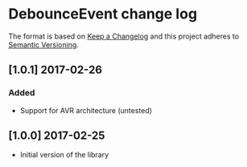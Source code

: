 # DebounceEvent change log

The format is based on [Keep a Changelog](http://keepachangelog.com/)
and this project adheres to [Semantic Versioning](http://semver.org/).

## [1.0.1] 2017-02-26
### Added
- Support for AVR architecture (untested)

## [1.0.0] 2017-02-25
- Initial version of the library
